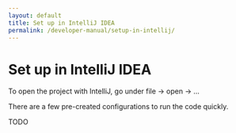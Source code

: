 ```yaml
---
layout: default
title: Set up in IntelliJ IDEA
permalink: /developer-manual/setup-in-intellij/
---
```


# Set up in IntelliJ IDEA

To open the project with IntelliJ, go under file -> open -> ...

There are a few pre-created configurations to run the code quickly.

TODO